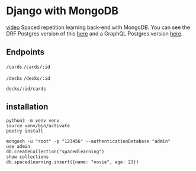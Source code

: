 # Django with MongoDB
[video](https://www.youtube.com/watch?v=mUPQii90K5A&t=2442s&ab_channel=FaradayAcademy)
Spaced repetition learning back-end with MongoDB.
You can see the DRF Postgres version of this [here](https://github.com/faraday-academy/spaced-repetition-django) and a GraphQL Postgres version [here](https://github.com/gwenf/django-graphql-srl).

## Endpoints

`/cards`
`/cards/:id`

`/decks`
`/decks/:id`

`decks/:id/cards`


## installation

```shell
python3 -m venv venv
source venv/bin/activate
poetry install
```

```shell
mongosh -u "root" -p "123456" --authenticationDatabase "admin"
use admin
db.createCollection("spacedlearning")
show collections
db.spacedlearning.insert({name: "novie", age: 23})
```